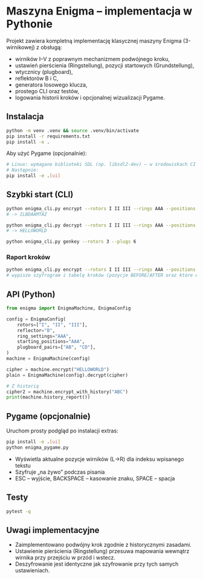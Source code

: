 # Maszyna Enigma – implementacja w Pythonie

Projekt zawiera kompletną implementację klasycznej maszyny Enigma (3-wirnikowej) z obsługą:
- wirników I–V z poprawnym mechanizmem podwójnego kroku,
- ustawień pierścienia (Ringstellung), pozycji startowych (Grundstellung),
- wtycznicy (plugboard),
- reflektorów B i C,
- generatora losowego klucza,
- prostego CLI oraz testów,
- logowania historii kroków i opcjonalnej wizualizacji Pygame.

## Instalacja

```bash
python -m venv .venv && source .venv/bin/activate
pip install -r requirements.txt
pip install -e .
```

Aby użyć Pygame (opcjonalnie):

```bash
# Linux: wymagane biblioteki SDL (np. libsdl2-dev) – w środowiskach CI często niedostępne
# Następnie:
pip install -e .[ui]
```

## Szybki start (CLI)

```bash
python enigma_cli.py encrypt --rotors I II III --rings AAA --positions AAA --reflector B "HELLOWORLD"
# -> ILBDAAMTAZ

python enigma_cli.py decrypt --rotors I II III --rings AAA --positions AAA --reflector B "ILBDAAMTAZ"
# -> HELLOWORLD

python enigma_cli.py genkey --rotors 3 --plugs 6
```

### Raport kroków

```bash
python enigma_cli.py encrypt --rotors I II III --rings AAA --positions AAA --reflector B --report "ABCDEF"
# wypisze szyfrogram i tabelę kroków (pozycje BEFORE/AFTER oraz które wirniki się przesunęły)
```

## API (Python)

```python
from enigma import EnigmaMachine, EnigmaConfig

config = EnigmaConfig(
    rotors=["I", "II", "III"],
    reflector="B",
    ring_settings="AAA",
    starting_positions="AAA",
    plugboard_pairs=["AB", "CD"],
)
machine = EnigmaMachine(config)

cipher = machine.encrypt("HELLOWORLD")
plain = EnigmaMachine(config).decrypt(cipher)

# Z historią
cipher2 = machine.encrypt_with_history("ABC")
print(machine.history_report())
```

## Pygame (opcjonalnie)

Uruchom prosty podgląd po instalacji extras:

```bash
pip install -e .[ui]
python enigma_pygame.py
```

- Wyświetla aktualne pozycje wirników (L→R) dla indeksu wpisanego tekstu
- Szyfruje „na żywo” podczas pisania
- ESC – wyjście, BACKSPACE – kasowanie znaku, SPACE – spacja

## Testy

```bash
pytest -q
```

## Uwagi implementacyjne
- Zaimplementowano podwójny krok zgodnie z historycznymi zasadami.
- Ustawienie pierścienia (Ringstellung) przesuwa mapowania wewnątrz wirnika przy przejściu w przód i wstecz.
- Deszyfrowanie jest identyczne jak szyfrowanie przy tych samych ustawieniach.